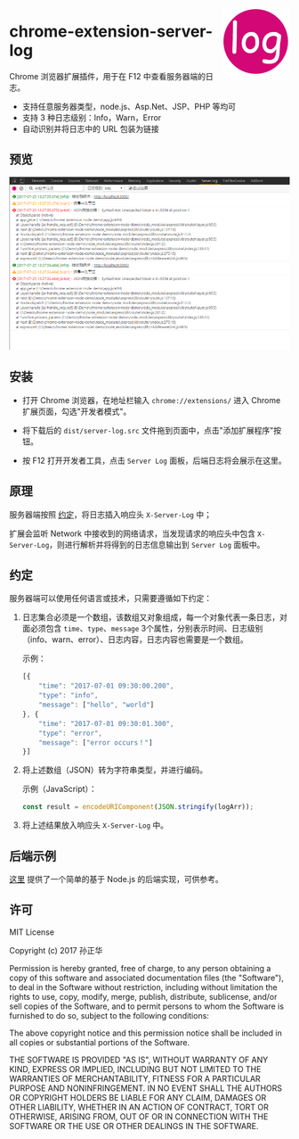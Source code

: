 <a href="https://github.com/eshengsky/chrome-extension-server-log/"><img src="https://github.com/eshengsky/chrome-extension-server-log/blob/master/icon.png" height="120" align="right"></a>

# chrome-extension-server-log

Chrome 浏览器扩展插件，用于在 F12 中查看服务器端的日志。

* 支持任意服务器类型，node.js、Asp.Net、JSP、PHP 等均可
* 支持 3 种日志级别：Info，Warn，Error
* 自动识别并将日志中的 URL 包装为链接

## 预览

![image](https://github.com/eshengsky/chrome-extension-server-log/blob/master/screenshot.png)

## 安装

* 打开 Chrome 浏览器，在地址栏输入 `chrome://extensions/` 进入 Chrome 扩展页面，勾选"开发者模式"。

* 将下载后的 `dist/server-log.src` 文件拖到页面中，点击"添加扩展程序"按钮。

* 按 F12 打开开发者工具，点击 `Server Log` 面板，后端日志将会展示在这里。

## 原理

服务器端按照 [约定](#约定)，将日志插入响应头 `X-Server-Log` 中；

扩展会监听 Network 中接收到的网络请求，当发现请求的响应头中包含 `X-Server-Log`，则进行解析并将得到的日志信息输出到 `Server Log` 面板中。

## 约定

服务器端可以使用任何语言或技术，只需要遵循如下约定：

1. 日志集合必须是一个数组，该数组又对象组成，每一个对象代表一条日志，对面必须包含 `time`、`type`、`message` 3个属性，分别表示时间、日志级别（info、warn、error）、日志内容，日志内容也需要是一个数组。

    示例：
    ```js
    [{
        "time": "2017-07-01 09:30:00.200",
        "type": "info",
        "message": ["hello", "world"]
    }, {
        "time": "2017-07-01 09:30:01.300",
        "type": "error",
        "message": ["error occurs！"]
    }]
    ```

1. 将上述数组（JSON）转为字符串类型，并进行编码。

    示例（JavaScript）：
    ```js
    const result = encodeURIComponent(JSON.stringify(logArr));
    ```

1. 将上述结果放入响应头 `X-Server-Log` 中。

## 后端示例

[这里](https://github.com/eshengsky/chrome-extension-node-demo/) 提供了一个简单的基于 Node.js 的后端实现，可供参考。

## 许可
MIT License

Copyright (c) 2017 孙正华

Permission is hereby granted, free of charge, to any person obtaining a copy
of this software and associated documentation files (the "Software"), to deal
in the Software without restriction, including without limitation the rights
to use, copy, modify, merge, publish, distribute, sublicense, and/or sell
copies of the Software, and to permit persons to whom the Software is
furnished to do so, subject to the following conditions:

The above copyright notice and this permission notice shall be included in all
copies or substantial portions of the Software.

THE SOFTWARE IS PROVIDED "AS IS", WITHOUT WARRANTY OF ANY KIND, EXPRESS OR
IMPLIED, INCLUDING BUT NOT LIMITED TO THE WARRANTIES OF MERCHANTABILITY,
FITNESS FOR A PARTICULAR PURPOSE AND NONINFRINGEMENT. IN NO EVENT SHALL THE
AUTHORS OR COPYRIGHT HOLDERS BE LIABLE FOR ANY CLAIM, DAMAGES OR OTHER
LIABILITY, WHETHER IN AN ACTION OF CONTRACT, TORT OR OTHERWISE, ARISING FROM,
OUT OF OR IN CONNECTION WITH THE SOFTWARE OR THE USE OR OTHER DEALINGS IN THE
SOFTWARE.
